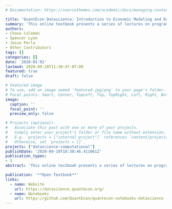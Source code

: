 ```yaml
---
# Documentation: https://sourcethemes.com/academic/docs/managing-content/

title: 'QuantEcon Datascience: Introduction to Economic Modeling and Data Science'
summary: 'This online textbook presents a series of lectures on programming, data science, and economics.'
authors:
- Chase Coleman
- Spencer Lyon
- Jesse Perla
- Other Contributors
tags: []
categories: []
date: '2020-01-01'
lastmod: 2020-09-18T11:30:47-07:00
featured: true
draft: false

# Featured image
# To use, add an image named `featured.jpg/png` to your page's folder.
# Focal points: Smart, Center, TopLeft, Top, TopRight, Left, Right, BottomLeft, Bottom, BottomRight.
image:
  caption: ''
  focal_point: ''
  preview_only: false

# Projects (optional).
#   Associate this post with one or more of your projects.
#   Simply enter your project's folder or file name without extension.
#   E.g. `projects = ["internal-project"]` references `content/project/deep-learning/index.md`.
#   Otherwise, set `projects = []`.
projects: ["datascience-computational"]
publishDate: '2020-09-18T18:30:46.411061Z'
publication_types:
- 5
abstract: 'This online textbook presents a series of lectures on programming, data science, and economics. The emphasis of these materials is not just the programming and statistics necessary to analyze data, but also on interpreting the results through the lens of economics.'

publication: '**Open Textbook**'
links:
  - name: Website
    url: https://datascience.quantecon.org/
  - name: Notebooks
    url: https://github.com/QuantEcon/quantecon-notebooks-datascience
---
```


